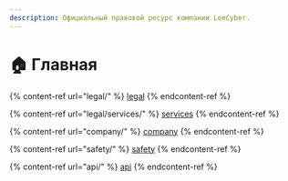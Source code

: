 ```yaml
---
description: Официальный правовой ресурс компании LeeCyber.
---
```


# 🏠 Главная

{% content-ref url="legal/" %}
[legal](legal/)
{% endcontent-ref %}

{% content-ref url="legal/services/" %}
[services](legal/services/)
{% endcontent-ref %}

{% content-ref url="company/" %}
[company](company/)
{% endcontent-ref %}

{% content-ref url="safety/" %}
[safety](safety/)
{% endcontent-ref %}

{% content-ref url="api/" %}
[api](api/)
{% endcontent-ref %}
